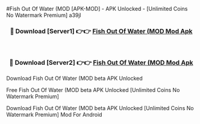 #Fish Out Of Water (MOD [APK-MOD] - APK Unlocked - [Unlimited Coins No Watermark Premium] a39jl



<div align="center">

<h3>🔴 Download [Server1] 👉👉 <a href="https://momento.my/?title=Fish_Out_Of_Water_(MOD">Fish Out Of Water (MOD Mod Apk</a></h3><br>

<h3>🔴 Download [Server2] 👉👉 <a href="https://momento.my/?title=Fish_Out_Of_Water_(MOD">Fish Out Of Water (MOD Mod Apk</a></h3>
</div>



Download Fish Out Of Water (MOD beta APK Unlocked

Free Fish Out Of Water (MOD beta APK Unlocked [Unlimited Coins No Watermark Premium]

Download Fish Out Of Water (MOD beta APK Unlocked [Unlimited Coins No Watermark Premium] Mod For Android
